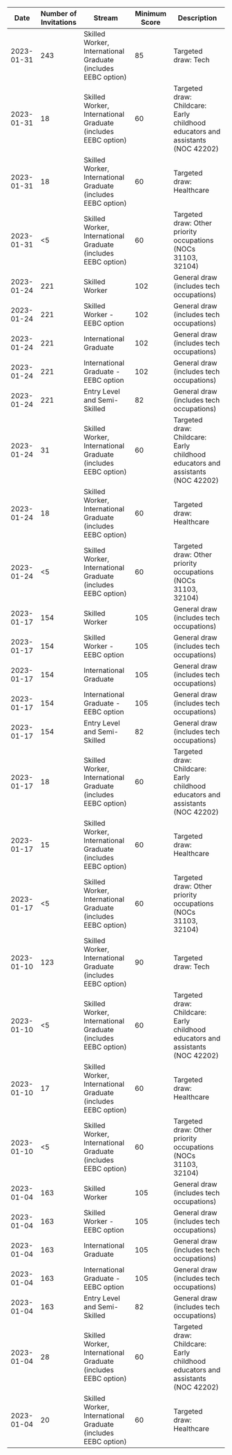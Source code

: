 |       Date | Number of Invitations | Stream                                                        | Minimum Score | Description                                                                    |
| ---------- | --------------------- | ------------------------------------------------------------- | ------------- | ------------------------------------------------------------------------------ |
| 2023-01-31 | 243                   | Skilled Worker, International Graduate (includes EEBC option) |            85 | Targeted draw: Tech                                                            |
| 2023-01-31 | 18                    | Skilled Worker, International Graduate (includes EEBC option) |            60 | Targeted draw: Childcare: Early childhood educators and assistants (NOC 42202) |
| 2023-01-31 | 18                    | Skilled Worker, International Graduate (includes EEBC option) |            60 | Targeted draw: Healthcare                                                      |
| 2023-01-31 | <5                    | Skilled Worker, International Graduate (includes EEBC option) |            60 | Targeted draw: Other priority occupations (NOCs 31103, 32104)                  |
| 2023-01-24 | 221                   | Skilled Worker                                                |           102 | General draw (includes tech occupations)                                       |
| 2023-01-24 | 221                   | Skilled Worker - EEBC option                                  |           102 | General draw (includes tech occupations)                                       |
| 2023-01-24 | 221                   | International Graduate                                        |           102 | General draw (includes tech occupations)                                       |
| 2023-01-24 | 221                   | International Graduate - EEBC option                          |           102 | General draw (includes tech occupations)                                       |
| 2023-01-24 | 221                   | Entry Level and Semi-Skilled                                  |            82 | General draw (includes tech occupations)                                       |
| 2023-01-24 | 31                    | Skilled Worker, International Graduate (includes EEBC option) |            60 | Targeted draw: Childcare: Early childhood educators and assistants (NOC 42202) |
| 2023-01-24 | 18                    | Skilled Worker, International Graduate (includes EEBC option) |            60 | Targeted draw: Healthcare                                                      |
| 2023-01-24 | <5                    | Skilled Worker, International Graduate (includes EEBC option) |            60 | Targeted draw: Other priority occupations (NOCs 31103, 32104)                  |
| 2023-01-17 | 154                   | Skilled Worker                                                |           105 | General draw (includes tech occupations)                                       |
| 2023-01-17 | 154                   | Skilled Worker - EEBC option                                  |           105 | General draw (includes tech occupations)                                       |
| 2023-01-17 | 154                   | International Graduate                                        |           105 | General draw (includes tech occupations)                                       |
| 2023-01-17 | 154                   | International Graduate - EEBC option                          |           105 | General draw (includes tech occupations)                                       |
| 2023-01-17 | 154                   | Entry Level and Semi-Skilled                                  |            82 | General draw (includes tech occupations)                                       |
| 2023-01-17 | 18                    | Skilled Worker, International Graduate (includes EEBC option) |            60 | Targeted draw: Childcare: Early childhood educators and assistants (NOC 42202) |
| 2023-01-17 | 15                    | Skilled Worker, International Graduate (includes EEBC option) |            60 | Targeted draw: Healthcare                                                      |
| 2023-01-17 | <5                    | Skilled Worker, International Graduate (includes EEBC option) |            60 | Targeted draw: Other priority occupations (NOCs 31103, 32104)                  |
| 2023-01-10 | 123                   | Skilled Worker, International Graduate (includes EEBC option) |            90 | Targeted draw: Tech                                                            |
| 2023-01-10 | <5                    | Skilled Worker, International Graduate (includes EEBC option) |            60 | Targeted draw: Childcare: Early childhood educators and assistants (NOC 42202) |
| 2023-01-10 | 17                    | Skilled Worker, International Graduate (includes EEBC option) |            60 | Targeted draw: Healthcare                                                      |
| 2023-01-10 | <5                    | Skilled Worker, International Graduate (includes EEBC option) |            60 | Targeted draw: Other priority occupations (NOCs 31103, 32104)                  |
| 2023-01-04 | 163                   | Skilled Worker                                                |           105 | General draw (includes tech occupations)                                       |
| 2023-01-04 | 163                   | Skilled Worker - EEBC option                                  |           105 | General draw (includes tech occupations)                                       |
| 2023-01-04 | 163                   | International Graduate                                        |           105 | General draw (includes tech occupations)                                       |
| 2023-01-04 | 163                   | International Graduate - EEBC option                          |           105 | General draw (includes tech occupations)                                       |
| 2023-01-04 | 163                   | Entry Level and Semi-Skilled                                  |            82 | General draw (includes tech occupations)                                       |
| 2023-01-04 | 28                    | Skilled Worker, International Graduate (includes EEBC option) |            60 | Targeted draw: Childcare: Early childhood educators and assistants (NOC 42202) |
| 2023-01-04 | 20                    | Skilled Worker, International Graduate (includes EEBC option) |            60 | Targeted draw: Healthcare                                                      |
